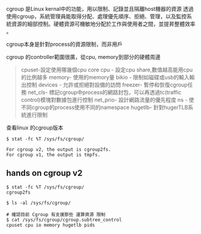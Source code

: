 cgroup 是Linux kernal中的功能，用以限制、記錄並且隔離host機器的資源
透​​​過​​​使​​​用​​​ cgroup，系​​​統​​​管​​​理​​​員​​​能​​​取​​​得​​​分​​​配​​​、​​​處​​​理​​​優​​​先​​​順​​​序​​​、​​​拒​​​絕​​​、​​​管​​​理​​​，以​​​及​​​監​​​控​​​系​​​統​​​資​​​源​​​的​​​細​​​部​​​控​​​制​​​。​​​硬​​​體​​​資​​​源​​​可​​​機​​​敏​​​地​​​分​​​配​​​於​​​工​​​作​​​與​​​使​​​用​​​者​​​之​​​間​​​，並​​​提​​​昇​​​整​​​體​​​效​​​率​​​。​​​

cgroup本身是針對process的資源限制，而非用戶

cgroup 的controller範圍很廣，從cpu, memory到部分的硬體周邊
>cpuset-設定使用哪幾個cpu core
>cpu - 設定cpu share,數值越高能用cpu的比例越多
>memory- 使用的memory量
>bikio - 限制如磁碟或usb的輸入輸出控制
>devices - 允許或拒絕對設備的訪問
>freezer- 暫停和恢復cgroup任務
>net_cls- 標記cgroup中process的網路封包，可以再透過tc(traffic control)模塊對數據包進行控制
>net_prio- 設計網路流量的優先程度
>ns - 使不同cgroup的process使用不同的namespace
>hugetlb- 針對hugerTLB系統進行限制

查看linux 的cgroup版本
```
$ stat -fc %T /sys/fs/cgroup/

For cgroup v2, the output is cgroup2fs.
For cgroup v1, the output is tmpfs.
```



## hands on cgroup v2
```
$ stat -fc %T /sys/fs/cgroup/
cgroup2fs

$ ls -al /sys/fs/cgroup/

# 確認目前 Cgroup 有支援那些 運算資源 限制
$ cat /sys/fs/cgroup/cgroup.subtree_control
cpuset cpu io memory hugetlb pids


```